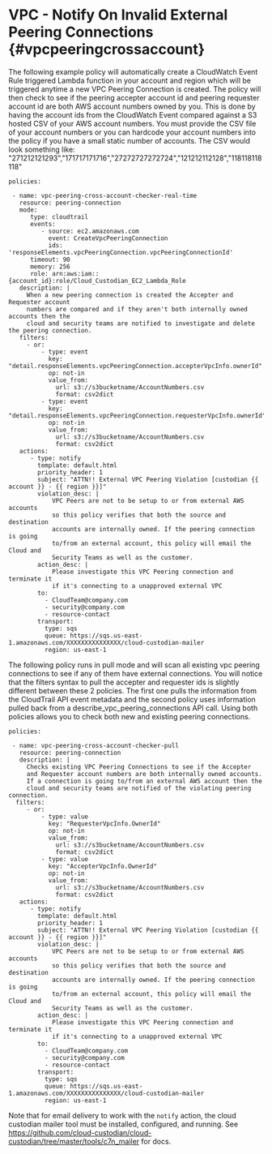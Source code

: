 VPC - Notify On Invalid External Peering Connections {#vpcpeeringcrossaccount}
====================================================

The following example policy will automatically create a CloudWatch
Event Rule triggered Lambda function in your account and region which
will be triggered anytime a new VPC Peering Connection is created. The
policy will then check to see if the peering accepter account id and
peering requester account id are both AWS account numbers owned by you.
This is done by having the account ids from the CloudWatch Event
compared against a S3 hosted CSV of your AWS account numbers. You must
provide the CSV file of your account numbers or you can hardcode your
account numbers into the policy if you have a small static number of
accounts. The CSV would look something like:
\"271212121293\",\"171717171716\",\"27272727272724\",\"121212112128\",\"118118118118\"

``` {.yaml}
policies:

 - name: vpc-peering-cross-account-checker-real-time
   resource: peering-connection
   mode:
      type: cloudtrail
      events:
         - source: ec2.amazonaws.com
           event: CreateVpcPeeringConnection
           ids: 'responseElements.vpcPeeringConnection.vpcPeeringConnectionId'
      timeout: 90
      memory: 256
      role: arn:aws:iam::{account_id}:role/Cloud_Custodian_EC2_Lambda_Role
   description: |
     When a new peering connection is created the Accepter and Requester account
     numbers are compared and if they aren't both internally owned accounts then the
     cloud and security teams are notified to investigate and delete the peering connection.
   filters:
     - or:
         - type: event
           key: "detail.responseElements.vpcPeeringConnection.accepterVpcInfo.ownerId"
           op: not-in
           value_from:
             url: s3://s3bucketname/AccountNumbers.csv
             format: csv2dict
         - type: event
           key: "detail.responseElements.vpcPeeringConnection.requesterVpcInfo.ownerId"
           op: not-in
           value_from:
             url: s3://s3bucketname/AccountNumbers.csv
             format: csv2dict
   actions:
      - type: notify
        template: default.html
        priority_header: 1
        subject: "ATTN!! External VPC Peering Violation [custodian {{ account }} - {{ region }}]"
        violation_desc: |
            VPC Peers are not to be setup to or from external AWS accounts
            so this policy verifies that both the source and destination
            accounts are internally owned. If the peering connection is going
            to/from an external account, this policy will email the Cloud and
            Security Teams as well as the customer.
        action_desc: |
            Please investigate this VPC Peering connection and terminate it
            if it's connecting to a unapproved external VPC
        to:
          - CloudTeam@company.com
          - security@company.com
          - resource-contact
        transport:
          type: sqs
          queue: https://sqs.us-east-1.amazonaws.com/XXXXXXXXXXXXXXX/cloud-custodian-mailer
          region: us-east-1
```

The following policy runs in pull mode and will scan all existing vpc
peering connections to see if any of them have external connections. You
will notice that the filters syntax to pull the accepter and requester
ids is slightly different between these 2 policies. The first one pulls
the information from the CloudTrail API event metadata and the second
policy uses information pulled back from a
describe\_vpc\_peering\_connections API call. Using both policies allows
you to check both new and existing peering connections.

``` {.yaml}
policies:

 - name: vpc-peering-cross-account-checker-pull
   resource: peering-connection
   description: |
     Checks existing VPC Peering Connections to see if the Accepter
     and Requester account numbers are both internally owned accounts.
     If a connection is going to/from an external AWS account then the
     cloud and security teams are notified of the violating peering connection.
  filters:
     - or:
         - type: value
           key: "RequesterVpcInfo.OwnerId"
           op: not-in
           value_from:
             url: s3://s3bucketname/AccountNumbers.csv
             format: csv2dict
         - type: value
           key: "AccepterVpcInfo.OwnerId"
           op: not-in
           value_from:
             url: s3://s3bucketname/AccountNumbers.csv
             format: csv2dict
   actions:
      - type: notify
        template: default.html
        priority_header: 1
        subject: "ATTN!! External VPC Peering Violation [custodian {{ account }} - {{ region }}]"
        violation_desc: |
            VPC Peers are not to be setup to or from external AWS accounts
            so this policy verifies that both the source and destination
            accounts are internally owned. If the peering connection is going
            to/from an external account, this policy will email the Cloud and
            Security Teams as well as the customer.
        action_desc: |
            Please investigate this VPC Peering connection and terminate it
            if it's connecting to a unapproved external VPC
        to:
          - CloudTeam@company.com
          - security@company.com
          - resource-contact
        transport:
          type: sqs
          queue: https://sqs.us-east-1.amazonaws.com/XXXXXXXXXXXXXXX/cloud-custodian-mailer
          region: us-east-1
```

Note that for email delivery to work with the `notify` action, the cloud
custodian mailer tool must be installed, configured, and running. See
<https://github.com/cloud-custodian/cloud-custodian/tree/master/tools/c7n_mailer>
for docs.
